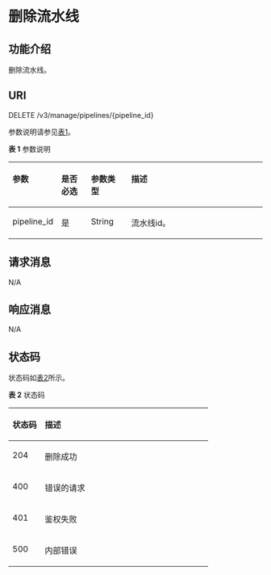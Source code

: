 # 删除流水线<a name="ops_02_0037"></a>

## 功能介绍<a name="section1411361613915"></a>

删除流水线。

## URI<a name="section171131616163911"></a>

DELETE /v3/manage/pipelines/\{pipeline\_id\}

参数说明请参见[表1](#table1114161613395)。

**表 1**  参数说明

<a name="table1114161613395"></a>
<table><thead align="left"><tr id="row1499314178399"><th class="cellrowborder" valign="top" width="18.44815518448155%" id="mcps1.2.5.1.1"><p id="p128861417143911"><a name="p128861417143911"></a><a name="p128861417143911"></a>参数</p>
</th>
<th class="cellrowborder" valign="top" width="11.758824117588242%" id="mcps1.2.5.1.2"><p id="p588661717392"><a name="p588661717392"></a><a name="p588661717392"></a>是否必选</p>
</th>
<th class="cellrowborder" valign="top" width="15.898410158984102%" id="mcps1.2.5.1.3"><p id="p12886717113911"><a name="p12886717113911"></a><a name="p12886717113911"></a>参数类型</p>
</th>
<th class="cellrowborder" valign="top" width="53.89461053894611%" id="mcps1.2.5.1.4"><p id="p488651753912"><a name="p488651753912"></a><a name="p488651753912"></a>描述</p>
</th>
</tr>
</thead>
<tbody><tr id="row0993161783920"><td class="cellrowborder" valign="top" width="18.44815518448155%" headers="mcps1.2.5.1.1 "><p id="p8993151753911"><a name="p8993151753911"></a><a name="p8993151753911"></a>pipeline_id</p>
</td>
<td class="cellrowborder" valign="top" width="11.758824117588242%" headers="mcps1.2.5.1.2 "><p id="p1993017193917"><a name="p1993017193917"></a><a name="p1993017193917"></a>是</p>
</td>
<td class="cellrowborder" valign="top" width="15.898410158984102%" headers="mcps1.2.5.1.3 "><p id="p799381723917"><a name="p799381723917"></a><a name="p799381723917"></a>String</p>
</td>
<td class="cellrowborder" valign="top" width="53.89461053894611%" headers="mcps1.2.5.1.4 "><p id="p299331753919"><a name="p299331753919"></a><a name="p299331753919"></a>流水线id。</p>
</td>
</tr>
</tbody>
</table>

## 请求消息<a name="section191161416183915"></a>

N/A

## 响应消息<a name="section4130101613919"></a>

N/A

## 状态码<a name="section15130131613397"></a>

状态码如[表2](#table2130171673913)所示。

**表 2**  状态码

<a name="table2130171673913"></a>
<table><thead align="left"><tr id="row180101883918"><th class="cellrowborder" valign="top" width="16.16%" id="mcps1.2.3.1.1"><p id="a7e51ed73a71e4dc29d0dd4aae3016632"><a name="a7e51ed73a71e4dc29d0dd4aae3016632"></a><a name="a7e51ed73a71e4dc29d0dd4aae3016632"></a>状态码</p>
</th>
<th class="cellrowborder" valign="top" width="83.84%" id="mcps1.2.3.1.2"><p id="aa802d02e21c944f1863435a0d11c7ec1"><a name="aa802d02e21c944f1863435a0d11c7ec1"></a><a name="aa802d02e21c944f1863435a0d11c7ec1"></a>描述</p>
</th>
</tr>
</thead>
<tbody><tr id="row50141811395"><td class="cellrowborder" valign="top" width="16.16%" headers="mcps1.2.3.1.1 "><p id="p0019188399"><a name="p0019188399"></a><a name="p0019188399"></a>204</p>
</td>
<td class="cellrowborder" valign="top" width="83.84%" headers="mcps1.2.3.1.2 "><p id="p17041817399"><a name="p17041817399"></a><a name="p17041817399"></a>删除成功</p>
</td>
</tr>
<tr id="row150918133916"><td class="cellrowborder" valign="top" width="16.16%" headers="mcps1.2.3.1.1 "><p id="p120118143914"><a name="p120118143914"></a><a name="p120118143914"></a>400</p>
</td>
<td class="cellrowborder" valign="top" width="83.84%" headers="mcps1.2.3.1.2 "><p id="p15041863910"><a name="p15041863910"></a><a name="p15041863910"></a>错误的请求</p>
</td>
</tr>
<tr id="row701318173915"><td class="cellrowborder" valign="top" width="16.16%" headers="mcps1.2.3.1.1 "><p id="p12012188390"><a name="p12012188390"></a><a name="p12012188390"></a>401</p>
</td>
<td class="cellrowborder" valign="top" width="83.84%" headers="mcps1.2.3.1.2 "><p id="p1105186392"><a name="p1105186392"></a><a name="p1105186392"></a>鉴权失败</p>
</td>
</tr>
<tr id="row0021893913"><td class="cellrowborder" valign="top" width="16.16%" headers="mcps1.2.3.1.1 "><p id="p150141893919"><a name="p150141893919"></a><a name="p150141893919"></a>500</p>
</td>
<td class="cellrowborder" valign="top" width="83.84%" headers="mcps1.2.3.1.2 "><p id="p130151833914"><a name="p130151833914"></a><a name="p130151833914"></a>内部错误</p>
</td>
</tr>
</tbody>
</table>

